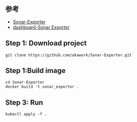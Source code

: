 ## 参考
- [Sonar-Exporter][1]
- [dashboard-Sonar Exporter][2]


## Step 1: Download project
```
git clone https://github.com/akawork/Sonar-Exporter.git
```

## Step 1:Build image
```
cd Sonar-Exporter
docker build -t sonar_exporter .
```

## Step 3: Run
```
kubectl apply -f .
```


[1]: https://github.com/akawork/Sonar-Exporter
[2]: https://grafana.com/grafana/dashboards/10763-sonar-exporter/
